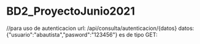 # BD2_ProyectoJunio2021
//para uso de autenticacion
url: /api/consulta/autenticacion/{datos}
datos: {"usuario":"abautista","pasword":"123456"}
es de tipo GET:
